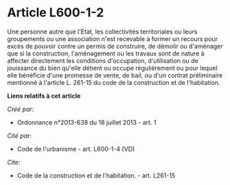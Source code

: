 # Article L600-1-2

Une personne autre que l'Etat, les collectivités territoriales ou leurs groupements ou une association n'est recevable à
former un recours pour excès de pouvoir contre un permis de construire, de démolir ou d'aménager que si la construction,
l'aménagement ou les travaux sont de nature à affecter directement les conditions d'occupation, d'utilisation ou de
jouissance du bien qu'elle détient ou occupe régulièrement ou pour lequel elle bénéficie d'une promesse de vente, de bail, ou
d'un contrat préliminaire mentionné à l'article L. 261-15 du code de la construction et de l'habitation.

**Liens relatifs à cet article**

_Créé par_:

  - Ordonnance n°2013-638 du 18 juillet 2013 - art. 1

_Cité par_:

  - Code de l'urbanisme - art. L600-1-4 (VD)

_Cite_:

  - Code de la construction et de l'habitation. - art. L261-15
